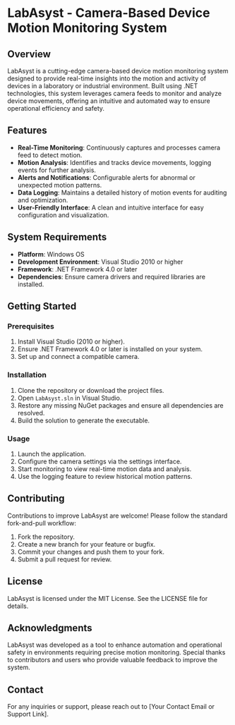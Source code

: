 
# LabAsyst - Camera-Based Device Motion Monitoring System

## Overview
LabAsyst is a cutting-edge camera-based device motion monitoring system designed to provide real-time insights into the motion and activity of devices in a laboratory or industrial environment. Built using .NET technologies, this system leverages camera feeds to monitor and analyze device movements, offering an intuitive and automated way to ensure operational efficiency and safety.

## Features
- **Real-Time Monitoring**: Continuously captures and processes camera feed to detect motion.
- **Motion Analysis**: Identifies and tracks device movements, logging events for further analysis.
- **Alerts and Notifications**: Configurable alerts for abnormal or unexpected motion patterns.
- **Data Logging**: Maintains a detailed history of motion events for auditing and optimization.
- **User-Friendly Interface**: A clean and intuitive interface for easy configuration and visualization.

## System Requirements
- **Platform**: Windows OS
- **Development Environment**: Visual Studio 2010 or higher
- **Framework**: .NET Framework 4.0 or later
- **Dependencies**: Ensure camera drivers and required libraries are installed.

## Getting Started
### Prerequisites
1. Install Visual Studio (2010 or higher).
2. Ensure .NET Framework 4.0 or later is installed on your system.
3. Set up and connect a compatible camera.

### Installation
1. Clone the repository or download the project files.
2. Open `LabAsyst.sln` in Visual Studio.
3. Restore any missing NuGet packages and ensure all dependencies are resolved.
4. Build the solution to generate the executable.

### Usage
1. Launch the application.
2. Configure the camera settings via the settings interface.
3. Start monitoring to view real-time motion data and analysis.
4. Use the logging feature to review historical motion patterns.

## Contributing
Contributions to improve LabAsyst are welcome! Please follow the standard fork-and-pull workflow:
1. Fork the repository.
2. Create a new branch for your feature or bugfix.
3. Commit your changes and push them to your fork.
4. Submit a pull request for review.

## License
LabAsyst is licensed under the MIT License. See the LICENSE file for details.

## Acknowledgments
LabAsyst was developed as a tool to enhance automation and operational safety in environments requiring precise motion monitoring. Special thanks to contributors and users who provide valuable feedback to improve the system.

## Contact
For any inquiries or support, please reach out to [Your Contact Email or Support Link].
